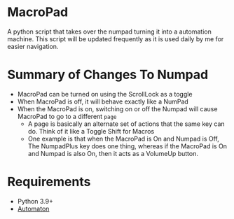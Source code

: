# MacroPad
A python script that takes over the numpad turning it into a automation machine. This script
will be updated frequently as it is used daily by me for easier navigation.

# Summary of Changes To Numpad
- MacroPad can be turned on using the ScrollLock as a toggle
- When MacroPad is off, it will behave exactly like a NumPad
- When the MacroPad is on, switching on or off the Numpad will cause MacroPad to go to a different `page`
  - A page is basically an alternate set of actions that the same key can do. Think of it like a Toggle Shift for Macros
  - One example is that when the MacroPad is On and Numpad is Off, The NumpadPlus key does one thing, whereas if the
  MacroPad is On and Numpad is also On, then it acts as a VolumeUp button.


# Requirements
- Python 3.9+
- [Automaton](https://www.github.com/Abdul-Muiz-Iqbal/Automaton)
